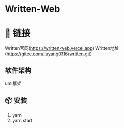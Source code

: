 # Written-Web

# 🔗 链接
Written官网(https://written-web.vercel.app)
Written地址(https://gitee.com/liuyang0316/written.git)

## 软件架构
umi框架


## 📦 安装

1.  yarn
2.  yarn start
